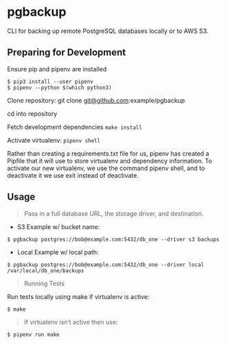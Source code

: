 # pgbackup

CLI for backing up remote PostgreSQL databases locally or to AWS S3.


## Preparing for Development

Ensure pip and pipenv are installed
```
$ pip3 install --user pipenv
$ pipenv --python $(which python3)
```

Clone repository: git clone git@github.com:example/pgbackup

cd into repository

Fetch development dependencies ```make install```

Activate virtualenv: ```pipenv shell```

Rather than creating a requirements.txt file for us, pipenv has created a Pipfile that it will use to store virtualenv and dependency information. To activate our new virtualenv, we use the command pipenv shell, and to deactivate it we use exit instead of deactivate.


## Usage

> Pass in a full database URL, the storage driver, and destination.

 * S3 Example w/ bucket name:
```
$ pgbackup postgres://bob@example.com:5432/db_one --driver s3 backups
```

 * Local Example w/ local path:
```
$ pgbackup postgres://bob@example.com:5432/db_one --driver local /var/local/db_one/backups
```

> Running Tests

Run tests locally using make if virtualenv is active:
```
$ make
```

> If virtualenv isn’t active then use:
```
$ pipenv run make
```
